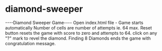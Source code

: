 # diamond-sweeper
----Diamond Sweeper Game----
Open index.html file - Game starts automatically
Number of cells are number of attempts ie. 64 max.
Reset button resets the game with score to zero and attempts to 64.
click on any "?" mark to revel the diamond.
Finding 8 Diamonds ends the game with congratulation message.
